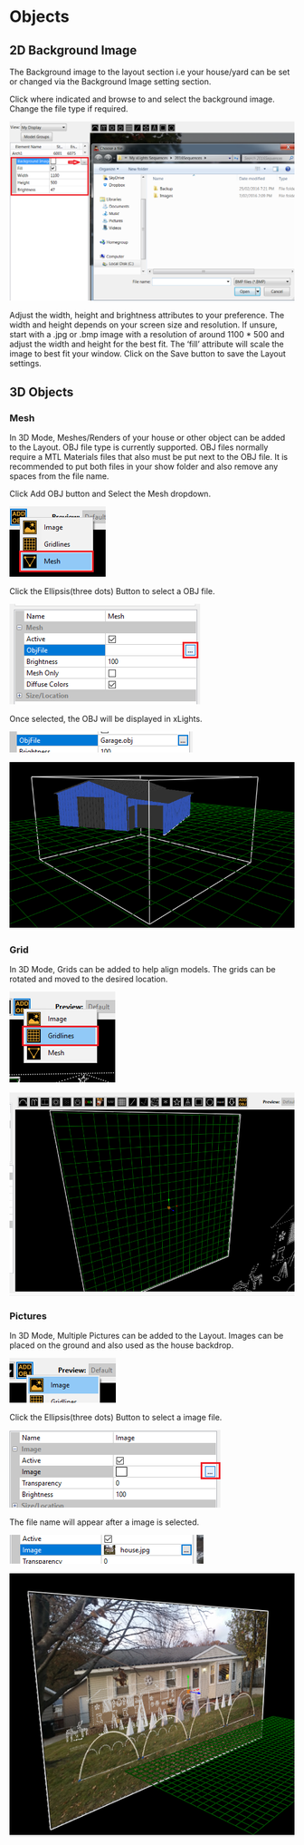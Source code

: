 # Objects

## 2D Background Image

The Background image to the layout section i.e your house/yard can be set or changed via the Background Image setting section.

Click where indicated and browse to and select the background image. Change the file type if required.

![](../../.gitbook/assets/base64a0178ae2b61ac05b.png)

Adjust the width, height and brightness attributes to your preference. The width and height depends on your screen size and resolution.  If unsure, start with a .jpg or .bmp image with a resolution of around 1100 \* 500 and adjust the width and height for the best fit. The ‘fill’ attribute will scale the image to best fit your window.  Click on the Save button to save the Layout settings.

## 3D Objects

### Mesh

In 3D Mode, Meshes/Renders of your house or other object can be added to the Layout. OBJ file type is currently supported. OBJ files normally require a MTL Materials files that also must be put next to the OBJ file. It is recommended to put both files in your show folder and also remove any spaces from the file name.

Click Add OBJ button and Select the Mesh dropdown.

![](<../../.gitbook/assets/image (805).png>)

Click the Ellipsis(three dots) Button to select a OBJ file.

![](<../../.gitbook/assets/image (130).png>)

Once selected, the OBJ will be displayed in xLights.

![](<../../.gitbook/assets/image (675).png>)

![](<../../.gitbook/assets/image (53).png>)

### Grid&#x20;

In 3D Mode, Grids can be added to help align models. The grids can be rotated and moved to the desired location.

![](<../../.gitbook/assets/image (382).png>)

![](<../../.gitbook/assets/image (773).png>)

### Pictures

In 3D Mode, Multiple Pictures can be added to the Layout. Images can be placed on the ground and also used as the house backdrop.

![](<../../.gitbook/assets/image (802).png>)

Click the Ellipsis(three dots) Button to select a image file.

![](<../../.gitbook/assets/image (33).png>)

The file name will appear after a image is selected.

![](<../../.gitbook/assets/image (168).png>)

![](<../../.gitbook/assets/image (308).png>)

